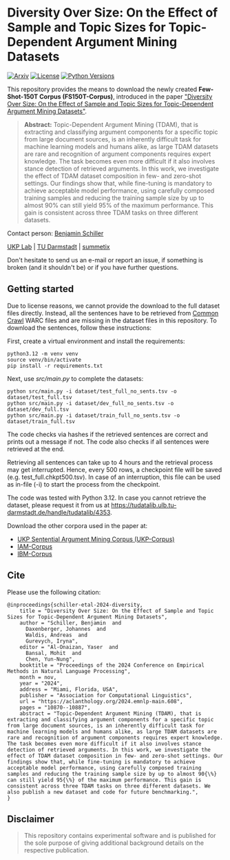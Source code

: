 # Diversity Over Size: On the Effect of Sample and Topic Sizes for Topic-Dependent Argument Mining Datasets
[![Arxiv](https://img.shields.io/badge/Arxiv-2205.11472-red?style=flat&logo=arxiv&logoColor=white)](https://arxiv.org/abs/2205.11472)
[![License](https://img.shields.io/github/license/UKPLab/ukp-project-template)](https://opensource.org/licenses/Apache-2.0)
[![Python Versions](https://img.shields.io/badge/Python-3.12-blue.svg?style=flat&logo=python&logoColor=white)](https://www.python.org/)

This repository provides the means to download the newly created **Few-Shot-150T Corpus (FS150T-Corpus)**, introduced in the 
paper ["Diversity Over Size: On the Effect of Sample and Topic Sizes for Topic-Dependent Argument Mining Datasets"](https://aclanthology.org/2024.emnlp-main.608/). 

> **Abstract:** Topic-Dependent Argument Mining (TDAM), that is extracting and classifying argument components for a specific topic from large document sources, is an inherently difficult task for machine learning models and humans alike, as large TDAM datasets are rare and recognition of argument components requires expert knowledge. The task becomes even more difficult if it also involves stance detection of retrieved arguments. In this work, we investigate the effect of TDAM dataset composition in few- and zero-shot settings. Our findings show that, while fine-tuning is mandatory to achieve acceptable model performance, using carefully composed training samples and reducing the training sample size by up to almost 90% can still yield 95% of the maximum performance. This gain is consistent across three TDAM tasks on three different datasets.

Contact person: [Benjamin Schiller](mailto:schiller@summetix.com) 

[UKP Lab](https://www.ukp.tu-darmstadt.de/) | [TU Darmstadt](https://www.tu-darmstadt.de/) | [summetix](https://www.summetix.com/)

Don't hesitate to send us an e-mail or report an issue, if something is broken (and it shouldn't be) or if you have further questions.

## Getting started
Due to license reasons, we cannot provide the download to the full dataset files directly. Instead, all the sentences
have to be retrieved from [Common Crawl](https://commoncrawl.org) WARC files and are missing in the dataset files in this 
repository. To download the sentences, follow these instructions:

First, create a virtual environment and install the requirements:

    python3.12 -m venv venv
    source venv/bin/activate
    pip install -r requirements.txt

Next, use _src/main.py_ to complete the datasets:

    python src/main.py -i dataset/test_full_no_sents.tsv -o dataset/test_full.tsv
    python src/main.py -i dataset/dev_full_no_sents.tsv -o dataset/dev_full.tsv
    python src/main.py -i dataset/train_full_no_sents.tsv -o dataset/train_full.tsv

The code checks via hashes if the retrieved sentences are correct and prints out a message if not. The code also
checks if all sentences were retrieved at the end.

Retrieving all sentences can take up to 4 hours and the retrieval process may get interrupted. Hence, every 500 rows,
a checkpoint file will be saved (e.g. test_full.chkpt500.tsv). In case of an interruption, this file can be used as
in-file (-i) to start the process from the checkpoint.

The code was tested with Python 3.12. 
In case you cannot retrieve the dataset, please request it from us at https://tudatalib.ulb.tu-darmstadt.de/handle/tudatalib/4353.

Download the other corpora used in the paper at:

- [UKP Sentential Argument Mining Corpus (UKP-Corpus)](https://tudatalib.ulb.tu-darmstadt.de/handle/tudatalib/2345)
- [IAM-Corpus](https://github.com/LiyingCheng95/IAM/tree/main/claims)
- [IBM-Corpus](https://research.ibm.com/haifa/dept/vst/debating_data.shtml)



## Cite

Please use the following citation:

```
@inproceedings{schiller-etal-2024-diversity,
    title = "Diversity Over Size: On the Effect of Sample and Topic Sizes for Topic-Dependent Argument Mining Datasets",
    author = "Schiller, Benjamin  and
      Daxenberger, Johannes  and
      Waldis, Andreas  and
      Gurevych, Iryna",
    editor = "Al-Onaizan, Yaser  and
      Bansal, Mohit  and
      Chen, Yun-Nung",
    booktitle = "Proceedings of the 2024 Conference on Empirical Methods in Natural Language Processing",
    month = nov,
    year = "2024",
    address = "Miami, Florida, USA",
    publisher = "Association for Computational Linguistics",
    url = "https://aclanthology.org/2024.emnlp-main.608",
    pages = "10870--10887",
    abstract = "Topic-Dependent Argument Mining (TDAM), that is extracting and classifying argument components for a specific topic from large document sources, is an inherently difficult task for machine learning models and humans alike, as large TDAM datasets are rare and recognition of argument components requires expert knowledge. The task becomes even more difficult if it also involves stance detection of retrieved arguments. In this work, we investigate the effect of TDAM dataset composition in few- and zero-shot settings. Our findings show that, while fine-tuning is mandatory to achieve acceptable model performance, using carefully composed training samples and reducing the training sample size by up to almost 90{\%} can still yield 95{\%} of the maximum performance. This gain is consistent across three TDAM tasks on three different datasets. We also publish a new dataset and code for future benchmarking.",
}
```

## Disclaimer

> This repository contains experimental software and is published for the sole purpose of giving additional background details on the respective publication. 
